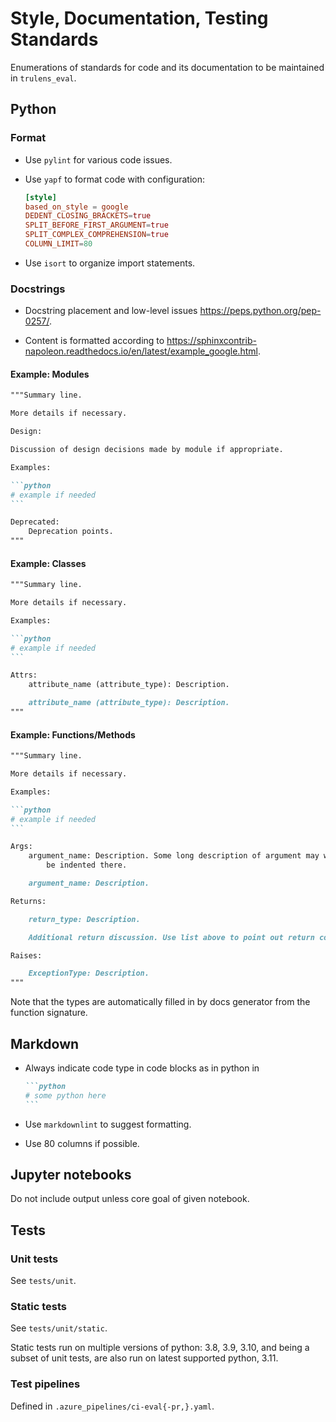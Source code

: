 # Style, Documentation, Testing Standards

Enumerations of standards for code and its documentation to be maintained in
`trulens_eval`.

## Python

### Format

- Use `pylint` for various code issues.

- Use `yapf` to format code with configuration:

    ```toml
    [style]
    based_on_style = google
    DEDENT_CLOSING_BRACKETS=true
    SPLIT_BEFORE_FIRST_ARGUMENT=true
    SPLIT_COMPLEX_COMPREHENSION=true
    COLUMN_LIMIT=80
    ```

- Use `isort` to organize import statements.

### Docstrings

- Docstring placement and low-level issues <https://peps.python.org/pep-0257/>.

- Content is formatted according to
  <https://sphinxcontrib-napoleon.readthedocs.io/en/latest/example_google.html>.

#### Example: Modules

````markdown
"""Summary line.

More details if necessary.

Design:

Discussion of design decisions made by module if appropriate.

Examples:

```python
# example if needed
```

Deprecated:
    Deprecation points.
"""
````

#### Example: Classes

````markdown
"""Summary line.

More details if necessary.

Examples:

```python
# example if needed
```

Attrs:
    attribute_name (attribute_type): Description.

    attribute_name (attribute_type): Description.
"""
````

#### Example: Functions/Methods

````markdown
"""Summary line.

More details if necessary.

Examples:

```python
# example if needed
```

Args:
    argument_name: Description. Some long description of argument may wrap over to the next line and needs to
        be indented there.

    argument_name: Description.

Returns:

    return_type: Description.

    Additional return discussion. Use list above to point out return components if there are multiple relevant components.

Raises:

    ExceptionType: Description.
"""
````

Note that the types are automatically filled in by docs generator from the
function signature.

## Markdown

- Always indicate code type in code blocks as in python in

    ````markdown
    ```python
    # some python here
    ```
    ````

- Use `markdownlint` to suggest formatting.

- Use 80 columns if possible.

## Jupyter notebooks

Do not include output unless core goal of given notebook.

## Tests

### Unit tests

See `tests/unit`.

### Static tests

See `tests/unit/static`.

Static tests run on multiple versions of python: 3.8, 3.9, 3.10, and being a
subset of unit tests, are also run on latest supported python, 3.11.

### Test pipelines

Defined in `.azure_pipelines/ci-eval{-pr,}.yaml`.
